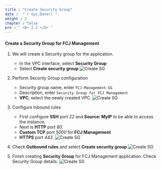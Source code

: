```yaml
---
title : "Create Security Group"
date :  "`r Sys.Date()`" 
weight : 2
chapter : false
pre : " <b> 2.2 </b> "
---
```


#### Create a Security Group for FCJ Management
1. We will create a Security group for the application.

    - In the VPC interface, select **Security Group**
    - Select **Create security group**
![Create SG](/images/2.preparation/009-CreateSG.png?width=90pc)

2. Perform Security Group configuration

    - Security group name, enter ```FCJ-Management-SG```
    - Description, enter ```Security Group for FCJ Management```
    - **VPC**, select the newly created VPC.
![Create SG](/images/2.preparation/010-CreateSG.png?width=50pc)

3. Configure Inbound rules

    - First configure **SSH** port *22* and **Source: MyIP** to be able to access the instance.
    - Next is **HTTP** port *80*.
    - **Custom TCP** port *5000* for **FCJ Management**
    - **HTTPS** port *443*.
![Create SG](/images/2.preparation/011-CreateSG.png?width=50pc)

4. Check **Outbound rules** and select **Create security group**
![Create SG](/images/2.preparation/012-CreateSG.png?width=50pc)

5. Finish creating **Security Group** for FCJ Management application. Check Security Group details.
![Create SG](/images/2.preparation/013-CreateSG.png?width=90pc)